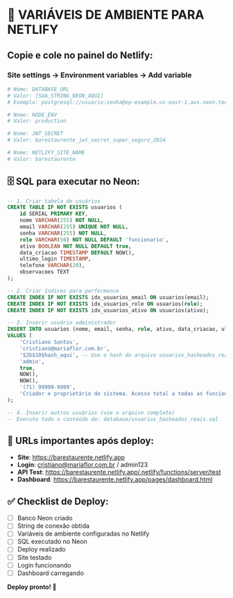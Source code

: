 # 🔐 VARIÁVEIS DE AMBIENTE PARA NETLIFY

## Copie e cole no painel do Netlify:

### Site settings → Environment variables → Add variable

```bash
# Nome: DATABASE_URL
# Valor: [SUA_STRING_NEON_AQUI]
# Exemplo: postgresql://usuario:senha@ep-example.us-east-1.aws.neon.tech/neondb?sslmode=require

# Nome: NODE_ENV  
# Valor: production

# Nome: JWT_SECRET
# Valor: barestaurente_jwt_secret_super_seguro_2024

# Nome: NETLIFY_SITE_NAME
# Valor: barestaurente
```

## 🗄️ SQL para executar no Neon:

```sql
-- 1. Criar tabela de usuários
CREATE TABLE IF NOT EXISTS usuarios (
    id SERIAL PRIMARY KEY,
    nome VARCHAR(255) NOT NULL,
    email VARCHAR(255) UNIQUE NOT NULL,
    senha VARCHAR(255) NOT NULL,
    role VARCHAR(50) NOT NULL DEFAULT 'funcionario',
    ativo BOOLEAN NOT NULL DEFAULT true,
    data_criacao TIMESTAMP DEFAULT NOW(),
    ultimo_login TIMESTAMP,
    telefone VARCHAR(20),
    observacoes TEXT
);

-- 2. Criar índices para performance
CREATE INDEX IF NOT EXISTS idx_usuarios_email ON usuarios(email);
CREATE INDEX IF NOT EXISTS idx_usuarios_role ON usuarios(role);
CREATE INDEX IF NOT EXISTS idx_usuarios_ativo ON usuarios(ativo);

-- 3. Inserir usuário administrador
INSERT INTO usuarios (nome, email, senha, role, ativo, data_criacao, ultimo_login, telefone, observacoes) 
VALUES (
    'Cristiano Santos',
    'cristiano@mariaflor.com.br',
    '$2b$10$hash_aqui', -- Use o hash do arquivo usuarios_hasheados_reais.sql
    'admin',
    true,
    NOW(),
    NOW(),
    '(71) 99999-9999',
    'Criador e proprietário do sistema. Acesso total a todas as funcionalidades.'
);

-- 4. Inserir outros usuários (use o arquivo completo)
-- Execute todo o conteúdo de: database/usuarios_hasheados_reais.sql
```

## 🎯 URLs importantes após deploy:

- **Site**: https://barestaurente.netlify.app
- **Login**: cristiano@mariaflor.com.br / admin123  
- **API Test**: https://barestaurente.netlify.app/.netlify/functions/server/test
- **Dashboard**: https://barestaurente.netlify.app/pages/dashboard.html

## ✅ Checklist de Deploy:

- [ ] Banco Neon criado
- [ ] String de conexão obtida
- [ ] Variáveis de ambiente configuradas no Netlify
- [ ] SQL executado no Neon
- [ ] Deploy realizado
- [ ] Site testado
- [ ] Login funcionando
- [ ] Dashboard carregando

**Deploy pronto! 🚀**